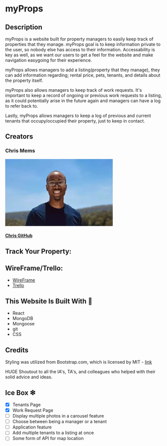 # myProps

## Description

myProps is a website built for property managers to easily keep track of properties that they manage. myProps goal is to keep information private to the user, so nobody else has access to their information. Accessability is key as well, as we want our users to get a feel for the website and make navigation easygoing for their experience.

myProps allows managers to add a listing(property that they manage), they can add information regarding; rental price, pets, tenants, and details about the property itself.

myProps also allows managers to keep track of work requests. It's important to keep a record of ongoing or previous work requests to a listing, as it could potentially arise in the future again and managers can have a log to refer back to.

Lastly, myProps allows managers to keep a log of previous and current tenants that occupy/occupied their property, just to keep in contact.

## Creators

### Chris Mems
![Chris Mems](public/Chris-Mems.jpg)
#### [Chris GitHub](https://github.com/cmthecoder)

## Track Your Property:

## WireFrame/Trello:
* [WireFrame](https://whimsical.com/myprops-XZbVRtQBww8pas2z7iJnei#)
* [Trello](https://trello.com/b/jlYFf4V7/myprops)

## This Website Is Built With 💪

* React
* MongoDB
* Mongoose
* git
* CSS

## Credits

Styling was utilized from Bootstrap.com, which is licensed by MIT - [link](https://react-bootstrap.github.io/)

HUGE Shoutout to all the IA's, TA's, and colleagues who helped with their solid advice and ideas.

## Ice Box ❇︎

- [x] Tenants Page
- [x] Work Request Page
- [ ] Display multiple photos in a carousel feature
- [ ] Choose between being a manager or a tenant
- [ ] Application feature
- [ ] Add multiple tenants to a listing at once
- [ ] Some form of API for map location

